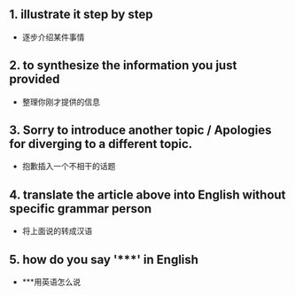 ## 1. illustrate it step by step
- 逐步介绍某件事情
## 2. to synthesize the information you just provided
- 整理你刚才提供的信息
## 3. Sorry to introduce another topic / Apologies for diverging to a different topic.
- 抱歉插入一个不相干的话题
## 4. translate the article above into English without specific grammar person
- 将上面说的转成汉语
## 5. how do you say '***' in English
- ***用英语怎么说